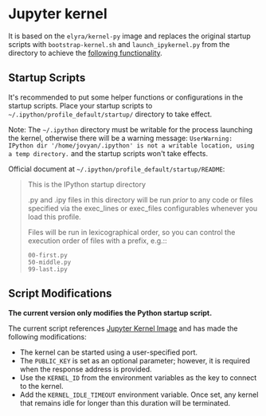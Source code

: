 # Jupyter kernel

It is based on the `elyra/kernel-py` image and replaces the original startup scripts with `bootstrap-kernel.sh` and `launch_ipykernel.py` from the directory to achieve the [following functionality](#script-modifications).

## Startup Scripts

It's recommended to put some helper functions or configurations in the startup scripts. Place your startup scripts to `~/.ipython/profile_default/startup/` directory to take effect.

Note: The `~/.ipython` directory must be writable for the process launching the kernel, otherwise there will be a warning message: `UserWarning: IPython dir '/home/jovyan/.ipython' is not a writable location, using a temp directory.` and the startup scripts won't take effects.

Official document at `~/.ipython/profile_default/startup/README`:

> This is the IPython startup directory
>
> .py and .ipy files in this directory will be run *prior* to any code or files specified
> via the exec_lines or exec_files configurables whenever you load this profile.
>
> Files will be run in lexicographical order, so you can control the execution order of files
> with a prefix, e.g.::
>
>     00-first.py
>     50-middle.py
>     99-last.ipy

## Script Modifications

**The current version only modifies the Python startup script.**

The current script references [Jupyter Kernel Image](https://github.com/jupyter-server/enterprise_gateway/tree/main/etc/kernel-launchers) and has made the following modifications:

- The kernel can be started using a user-specified port.
- The `PUBLIC_KEY` is set as an optional parameter; however, it is required when the response address is provided.
- Use the `KERNEL_ID` from the environment variables as the key to connect to the kernel.
- Add the `KERNEL_IDLE_TIMEOUT` environment variable. Once set, any kernel that remains idle for longer than this duration will be terminated.
